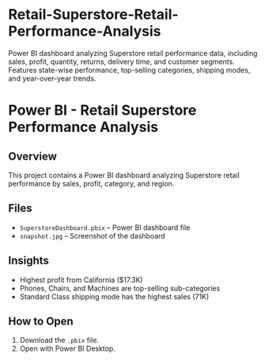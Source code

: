 # Retail-Superstore-Retail-Performance-Analysis
Power BI dashboard analyzing Superstore retail performance data, including sales, profit, quantity, returns, delivery time, and customer segments. Features state-wise performance, top-selling categories, shipping modes, and year-over-year trends.
# Power BI - Retail Superstore Performance Analysis

## Overview
This project contains a Power BI dashboard analyzing Superstore retail performance by sales, profit, category, and region.

## Files
- `SuperstoreDashboard.pbix` – Power BI dashboard file
- `snapshot.jpg` – Screenshot of the dashboard

## Insights
- Highest profit from California ($17.3K)
- Phones, Chairs, and Machines are top-selling sub-categories
- Standard Class shipping mode has the highest sales (71K)

## How to Open
1. Download the `.pbix` file.
2. Open with Power BI Desktop.
